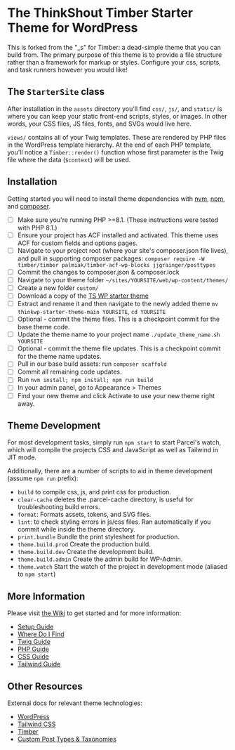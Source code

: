 
# The ThinkShout Timber Starter Theme for WordPress

This is forked from the "_s" for Timber: a dead-simple theme that you can build from. The primary purpose of this theme is to provide a file structure rather than a framework for markup or styles. Configure your css, scripts, and task runners however you would like!

## The `StarterSite` class

After installation in the  `assets` directory you'll find `css/`, `js/`, and `static/` is where you can keep your static front-end scripts, styles, or images. In other words, your CSS files, JS files, fonts, and SVGs would live here.

`views/` contains all of your Twig templates. These are rendered by PHP files in the WordPress template hierarchy. At the end of each PHP template, you'll notice a `Timber::render()` function whose first parameter is the Twig file where the data (`$context`) will be used.

## Installation
Getting started you will need to install theme dependencies with [nvm](https://github.com/nvm-sh/nvm#installing-and-updating), [npm](https://docs.npmjs.com/), and [composer](https://getcomposer.org/).

- [ ] Make sure you're running PHP >=8.1. (These instructions were tested with PHP 8.1.)
- [ ] Ensure your project has ACF installed and activated. This theme uses ACF for custom fields and options pages.
- [ ] Navigate to your project root (where your site's composer.json file lives), and pull in supporting composer packages: `composer require -W timber/timber palmiak/timber-acf-wp-blocks jjgrainger/posttypes`
- [ ] Commit the changes to composer.json & composer.lock
- [ ] Navigate to your theme folder `~/sites/YOURSITE/web/wp-content/themes/`
- [ ] Create a new folder `custom/`
- [ ] Download a copy of the [TS WP starter theme](https://github.com/thinkshout/thinkwp-starter-theme/archive/main.zip)
- [ ] Extract and rename it and then navigate to the newly added theme `mv thinkwp-starter-theme-main YOURSITE`, `cd YOURSITE`
- [ ] Optional - commit the theme files. This is a checkpoint commit for the base theme code.
- [ ] Update the theme name to your project name `./update_theme_name.sh YOURSITE`
- [ ] Optional - commit the theme file updates. This is a checkpoint commit for the theme name updates.
- [ ] Pull in our base build assets: run `composer scaffold`
- [ ] Commit all remaining code updates.
- [ ] Run `nvm install; npm install; npm run build`
- [ ] In your admin panel, go to Appearance > Themes
- [ ] Find your new theme and click Activate to use your new theme right away.

## Theme Development

For most development tasks, simply run `npm start` to start Parcel's watch, which will compile the projects CSS and
JavaScript as well as Tailwind in JIT mode.

Additionally, there are a number of scripts to aid in theme development (assume `npm run` prefix):

- `build` to compile css, js, and print css for production.
- `clear-cache` deletes the .parcel-cache directory, is useful for troubleshooting build errors.
- `format`: Formats assets, tokens, and SVG files.
- `lint`: to check styling errors in js/css files. Ran automatically if you commit while inside the theme directory.
- `print.bundle` Bundle the print stylesheet for production.
- `theme.build.prod` Create the production build.
- `theme.build.dev` Create the development build.
- `theme.build.admin` Create the admin build for WP-Admin.
- `theme.watch` Start the watch of the project in development mode (aliased to `npm start`)


## More Information
Please visit [the Wiki](https://github.com/thinkshout/thinkwp-starter-theme/wiki) to get started and for more information:

- [Setup Guide](https://github.com/thinkshout/thinkwp-starter-theme/wiki/Setup)
- [Where Do I Find](https://github.com/thinkshout/thinkwp-starter-theme/wiki/Where-Do-I-Find)
- [Twig Guide](https://github.com/thinkshout/thinkwp-starter-theme/wiki/TWIG-In-WordPress)
- [PHP Guide](https://github.com/thinkshout/thinkwp-starter-theme/wiki/PHP-Guide)
- [CSS Guide](https://github.com/thinkshout/thinkwp-starter-theme/wiki/CSS-Guide)
- [Tailwind Guide](https://github.com/thinkshout/thinkwp-starter-theme/wiki/Tailwind-Guide)

## Other Resources
External docs for relevant theme technologies:

- [WordPress](https://wordpress.org)
- [Tailwind CSS](https://tailwindcss.com/)
- [Timber](https://timber.github.io/docs/)
- [Custom Post Types & Taxonomies](https://posttypes.jjgrainger.co.uk/)
